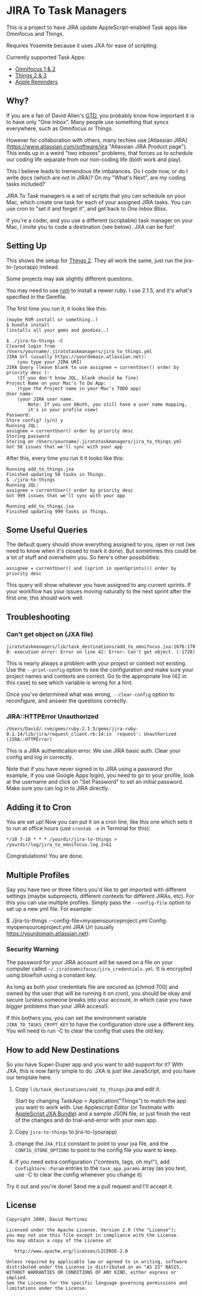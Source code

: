 # JIRA To Task Managers

This is a project to have JIRA update AppleScript-enabled Task apps like Omnifocus and Things.

Requires Yosemite because it uses JXA for ease of scripting.

Currently supported Task Apps:

- [Omnifocus 1 & 2](https://www.omnigroup.com/omnifocus)
- [Things 2 & 3](https://culturedcode.com/things/)
- [Apple Reminders](https://help.apple.com/reminders/mac/10.10/index.html?localePath=en.lproj#/remn37e1b56e)

## Why?

If you are a fan of David Allen's [GTD](http://gettingthingsdone.com/ "Getting Things Done"), you probably know how important it is to have only "One Inbox". Many people use something that syncs everywhere, such as Omnifocus or Things.

However for collaboration with others, many techies use [Atlassian JIRA] (https://www.atlassian.com/software/jira "Atlassian JIRA Product page"). This ends up in a weird "two inboxes" problems, that forces us to schedule our coding life separate from our non-coding life (both work and play).

This I believe leads to tremendous life imbalances. Do I code now, or do I write docs (which are not in JIRA)? On my "What's Next", are my coding tasks included?

JIRA To Task managers is a set of scripts that you can schedule on your Mac, which create one task for each of your assigned JIRA tasks. You can use cron to "set it and forget it", and get back to *One Inbox Bliss*.

If you're a coder, and you use a different (scriptable) task manager on your Mac, I invite you to code a destination (see below). JXA can be fun!

## Setting Up

This shows the setup for [Things 2](https://culturedcode.com/things/). They all work the same, just run the jira-to-(yourapp) instead.

Some projects may ask slightly different questions.

You may need to use [rvm](https://rvm.io/rvm/install) to install a newer ruby. I use 2.1.5, and it's what's specified in the Gemfile.

The first time you run it, it looks like this:

	(maybe RVM install or something..)
	$ bundle install
	(installs all your gems and goodies..)

	$ ./jira-to-things -C
	Cleared login from /Users/yourname/.jiratotaskmanagers/jira_to_things.yml
	JIRA Url (usually https://yourdomain.atlassian.net):
	    (you type your JIRA URI)
	JIRA Query (leave blank to use assignee = currentUser() order by priority desc ):
	    (If you don't know JQL, blank should be fine)
	Project Name on your Mac's To Do App:
	    (type the Project name in your Mac's TODO app)
	User name:
	    (your JIRA user name.
			Note: If you use OAuth, you still have a user name mapping,
			it's in your profile view)
	Password:
	Store config? (y/n) y
	Running JQL:
	assignee = currentUser() order by priority desc
	Storing password
	Storing on /Users/yourname/.jiratotaskmanagers/jira_to_things.yml
	Got 50 issues that we'll sync with your app

After this, every time you run it it looks like this:

	Running add_to_things.jxa
	Finished updating 50 tasks in Things.
	$ ./jira-to-things
	Running JQL:
	assignee = currentUser() order by priority desc
	Got 999 issues that we'll sync with your app

	Running add_to_things.jxa
	Finished updating 999 tasks in Things.

## Some Useful Queries

The default query should show everything assigned to you, open or not (we need to know when it's closed to mark it done). But sometimes this could be a lot of stuff and overwhelm you. So here's other possibilities:

	assignee = currentUser() and (sprint in openSprints()) order by priority desc

This query will show whatever you have assigned to any current sprints. If your workflow has your issues moving naturally to the next sprint after the first one, this should work well.

## Troubleshooting

### Can't get object on (JXA file)
``
jiratotaskmanagers/lib/task_destinations/add_to_omnifocus.jxa:1676:1700: execution error: Error on line 42: Error: Can't get object. (-1728)
``

This is nearly always a problem with your project or context not existing. Use the `--print-config` option to see the configuration and make sure your project names and contexts are correct. Go to the appropriate line (42 in this case) to see which variable is wrong for a hint.

Once you've determined what was wrong, `--clear-config` option to reconfigure, and answer the questions correctly.

### JIRA::HTTPError Unauthorized

``
/Users/David/.rvm/gems/ruby-2.1.5/gems/jira-ruby-0.1.14/lib/jira/request_client.rb:14:in `request': Unauthorized (JIRA::HTTPError)
``

This is a JIRA authentication error. We use JIRA basic auth. Clear your config and log in correctly.

Note that if you have never signed in to JIRA using a password (for example, if you use Google Apps login), you need to go to your profile, look at the username and click on "Set Password" to set an initial password. Make sure you can log in to JIRA directly.


## Adding it to Cron

You are set up! Now you can put it on a cron line, like this one which sets it to run at office
hours (use `crontab -e` in Terminal for this):

    */10 7-18 * * * /yourdir/jira-to-things > /yourdir/log/jira_to_omnifocus.log 2>&1

Congratulations!  You are done.

## Multiple Profiles

Say you have two or three filters you'd like to get imported with different settings (maybe subprojects, different contexts for different JIRAs, etc). For this you can use multiple profiles. Simply pass the `--config-file` option to set up a new yml file. For example:

  $ ./jira-to-things --config-file=myopensourceproject.yml
  Config: myopensourceproject.yml
  JIRA Url (usually https://yourdomain.atlassian.net):


### Security Warning

The password for your JIRA account will be saved on a file on your computer called
`~/.jiratoomnifocus/jira_credentials.yml`. It is encrypted using blowfish using a constant key.

As long as both your credentials file are secured as (chmod 700) and owned by the user that will be running it on cron), you should be okay and secure (unless someone breaks into your account, in which case you have bigger problems than your JIRA access!).

If this bothers you, you can set the environment variable `JIRA_TO_TASKS_CRYPT_KEY` to have the configuration store use a different key. You will need to run -C to clear the config that uses the old key.

## How to add New Destinations

So you have Super-Duper app and you want to add support for it? With JXA, this is now fairly simple to do. JXA is just like JavaScript, and you have our template here.

1. Copy `lib/task_destinations/add_to_things`.jxa and edit it.

	Start by changing TaskApp = Application("Things") to match the app you want to work with. Use Applescript Editor (or Textmate with [AppleScript JXA Bundle](https://github.com/hackerdude/AppleScript-JXA.tmbundle)) and a sample JSON file, or just finish the rest of the changes and do trial-and-error with your own app.
1. Copy `jira-to-things` to jira-to-(yourapp)
1. change the `JXA_FILE` constant to point to your jxa file, and the `CONFIG_STORE_OPTIONS` to point to the config file you want to keep.
1. If you need extra configuration ("contexts, tags, oh my!"), add `ConfigStore::Param` entries to the `task_app_params` array (as you test, use -C to clear the config whenever you change it)

Try it out and you're done! Send me a pull request and I'll accept it.


## License
    Copyright 2009, David Martinez

    Licensed under the Apache License, Version 2.0 (the "License");
    you may not use this file except in compliance with the License.
    You may obtain a copy of the License at

       http://www.apache.org/licenses/LICENSE-2.0

    Unless required by applicable law or agreed to in writing, software
    distributed under the License is distributed on an "AS IS" BASIS,
    WITHOUT WARRANTIES OR CONDITIONS OF ANY KIND, either express or implied.
    See the License for the specific language governing permissions and
    limitations under the License.
